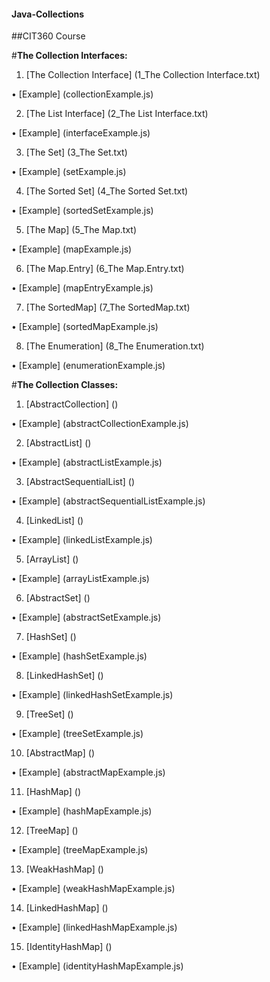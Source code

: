 #### Java-Collections

##CIT360 Course


#**The Collection Interfaces:**

1) [The Collection Interface] (1_The Collection Interface.txt)

  • [Example] (collectionExample.js)

2) [The List Interface] (2_The List Interface.txt)

  • [Example] (interfaceExample.js)

3) [The Set] (3_The Set.txt)

  • [Example] (setExample.js)

4) [The Sorted Set] (4_The Sorted Set.txt)

  • [Example] (sortedSetExample.js)

5) [The Map] (5_The Map.txt)

  • [Example] (mapExample.js)

6) [The Map.Entry] (6_The Map.Entry.txt)

  • [Example] (mapEntryExample.js)

7) [The SortedMap] (7_The SortedMap.txt)

  • [Example] (sortedMapExample.js)

8) [The Enumeration] (8_The Enumeration.txt)

  • [Example] (enumerationExample.js)


#**The Collection Classes:**


1) [AbstractCollection] ()

  • [Example] (abstractCollectionExample.js)

2) [AbstractList] ()

  • [Example] (abstractListExample.js)

3) [AbstractSequentialList] ()

  • [Example] (abstractSequentialListExample.js)

4) [LinkedList] ()

  • [Example] (linkedListExample.js)

5) [ArrayList] ()

  • [Example] (arrayListExample.js)

6) [AbstractSet] ()

  • [Example] (abstractSetExample.js)

7) [HashSet] ()

  • [Example] (hashSetExample.js)

8) [LinkedHashSet] ()

  • [Example] (linkedHashSetExample.js)

9) [TreeSet] ()

  • [Example] (treeSetExample.js)

10) [AbstractMap] ()

  • [Example] (abstractMapExample.js)

11) [HashMap] ()

  • [Example] (hashMapExample.js)

12) [TreeMap] ()

  • [Example] (treeMapExample.js)

13) [WeakHashMap] ()

  • [Example] (weakHashMapExample.js)
  
14) [LinkedHashMap] ()

  • [Example] (linkedHashMapExample.js)

15) [IdentityHashMap] ()

  • [Example] (identityHashMapExample.js)
